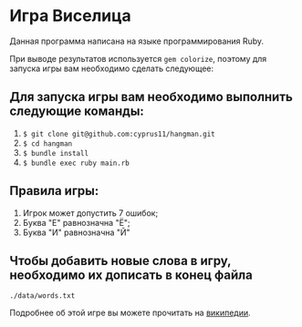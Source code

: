 Игра Виселица
=============

Данная программа написана на языке программирования Ruby.

При выводе результатов используется ```gem colorize```, поэтому для запуска игры вам необходимо сделать следующее:

## Для запуска игры вам необходимо выполнить следующие команды:
1. ```$ git clone git@github.com:cyprus11/hangman.git```
2. ```$ cd hangman```
3. ```$ bundle install```   
3. ```$ bundle exec ruby main.rb```

## Правила игры:
1. Игрок может допустить 7 ошибок;
2. Буква "Е" равнозначна "Ё";
3. Буква "И" равнозначна "Й"

## Чтобы добавить новые слова в игру, необходимо их дописать в конец файла
```./data/words.txt```

Подробнее об этой игре вы можете прочитать на [википедии](https://ru.wikipedia.org/wiki/%D0%92%D0%B8%D1%81%D0%B5%D0%BB%D0%B8%D1%86%D0%B0_(%D0%B8%D0%B3%D1%80%D0%B0)).
